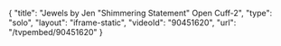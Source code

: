 {
    "title": "Jewels by Jen \"Shimmering Statement\" Open Cuff-2",
    "type": "solo",
    "layout": "iframe-static",
    "videoId": "90451620",
    "url": "\/tvpembed\/90451620"
}